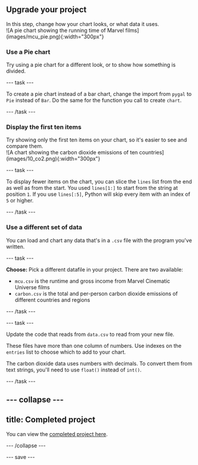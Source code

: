 ## Upgrade your project

<div style="display: flex; flex-wrap: wrap">
<div style="flex-basis: 200px; flex-grow: 1; margin-right: 15px;">
In this step, change how your chart looks, or what data it uses.
</div>
<div>
![A pie chart showing the running time of Marvel films](images/mcu_pie.png){:width="300px"}
</div>
</div>

### Use a Pie chart
Try using a pie chart for a different look, or to show how something is divided.

--- task ---

To create a pie chart instead of a bar chart, change the import from `pygal` to `Pie` instead of `Bar`. Do the same for the function you call to create `chart`. 

--- /task ---

### Display the first ten items
<div style="display: flex; flex-wrap: wrap">
<div style="flex-basis: 200px; flex-grow: 1; margin-right: 15px;">
Try showing only the first ten items on your chart, so it's easier to see and compare them.
</div>
<div>
![A chart showing the carbon dioxide emissions of ten countries](images/10_co2.png){:width="300px"}
</div>
</div>

--- task ---

To display fewer items on the chart, you can slice the `lines` list from the end as well as from the start. You used `lines[1:]` to start from the string at position `1`. If you use `lines[:5]`, Python will skip every item with an index of `5` or higher. 

--- /task ---

### Use a different set of data
You can load and chart any data that's in a `.csv` file with the program you've written.

--- task ---

**Choose:** Pick a different datafile in your project. There are two available:

 - `mcu.csv` is the runtime and gross income from Marvel Cinematic Universe films
 - `carbon.csv` is the total and per-person carbon dioxide emissions of different countries and regions

--- /task ---

--- task ---

Update the code that reads from `data.csv` to read from your new file. 

These files have more than one column of numbers. Use indexes on the `entries` list to choose which to add to your chart. 

The carbon dioxide data uses numbers with decimals. To convert them from text strings, you'll need to use `float()` instead of `int()`.

--- /task ---

--- collapse ---
---
title: Completed project
---

You can view the [completed project here](https://trinket.io/python/1f312ddc4c).

--- /collapse ---

--- save ---